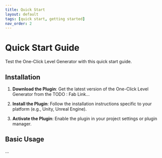 ```yaml
---
title: Quick Start
layout: default
tags: [quick start, getting started]
nav_order: 2
---
```


# Quick Start Guide

Test the One-Click Level Generator with this quick start guide.

## Installation

1. **Download the Plugin**: Get the latest version of the One-Click Level Generator from the TODO : Fab Link...

2. **Install the Plugin**: Follow the installation instructions specific to your platform (e.g., Unity, Unreal Engine).

3. **Activate the Plugin**: Enable the plugin in your project settings or plugin manager.

## Basic Usage
...
